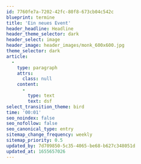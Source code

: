 ```yaml
---
id: 7760fe7a-7202-42fc-80f8-673cb04c542c
blueprint: termine
title: 'Ein neues Event'
header_headline: Headline
header_theme_selector: dark
header_select: image
header_image: header_images/monk_600x600.jpg
theme_selector: dark
article:
  -
    type: paragraph
    attrs:
      class: null
    content:
      -
        type: text
        text: dsf
select_transition_theme: bird
time: '00:01'
seo_noindex: false
seo_nofollow: false
seo_canonical_type: entry
sitemap_change_frequency: weekly
sitemap_priority: 0.5
updated_by: 7d709850-5c35-4065-be68-b627c348051d
updated_at: 1655657026
---
```

